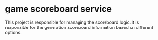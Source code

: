 # game scoreboard service
This project is responsible for managing the scoreboard logic. It is responsible for the generation scoreboard information based on different options. 
